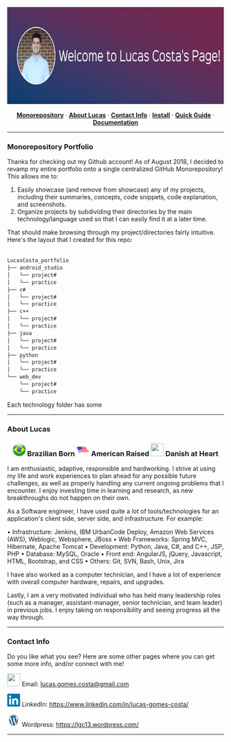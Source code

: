 <div align="center">
  <img src="img/lucas_banner.jpg" height='225'>

  <p>
    <a href="#monorepository-portfolio"><strong>Monorepository</strong></a> ·
    <a href="#about-lucas"><strong>About Lucas</strong></a> ·
    <a href="#contact-info"><strong>Contact Info</strong></a> ·
    <a href="#install"><strong>Install</strong></a> ·
    <a href="#quick-guide"><strong>Quick Guide</strong></a> ·
    <a href="#documentation"><strong>Documentation</strong></a>
  </p>
</div>

<hr>

### Monorepository Portfolio

Thanks for checking out my Github account! As of August 2018, I decided to revamp my entire portfolio onto a single centralized GitHub Monorepository! This allows me to:

1. Easily showcase (and remove from showcase) any of my projects, including their summaries, concepts, code snippets, code explanation, and screenshots.
2. Organize projects by subdividing their directories by the main technology/language used so that I can easily find it at a later time.

That should make browsing through my project/directories fairly intuitive. Here's the layout that I created for this repo:

```sh

LucasCosta_portfolio
├── android_studio
│   └── project#
│   └── practice
├── c#
│   └── project#
│   └── practice
├── c++
│   └── project#
│   └── practice
├── java
│   └── project#
│   └── practice
├── python
│   └── project#
│   └── practice
└── web_dev
    └── project#
    └── practice

```

Each technology folder has some

---

### About Lucas

<div align="center">
  <h3>
    <img src="/img/brazil_favicon.png" height="30px" width="30px">
    Brazilian Born 
    <img src="/img/us_favicon.png" height="30px" width="30px">
    American Raised
    <img src="/img/denmark_favicon.ico" height="30px" width="30px">
    Danish at Heart
  </h3>
</div>

  I am enthusiastic, adaptive, responsible and hardworking. I strive at using my life and work experiences to plan ahead for any possible future challenges, as well as properly handling any current ongoing problems that I encounter. I enjoy investing time in learning and research, as new breakthroughs do not happen on their own.

  As a Software engineer, I have used quite a lot of tools/technologies for an application's client side, server side, and infrastructure. For example:

  •	Infrastructure: Jenkins, IBM UrbanCode Deploy, Amazon Web Services (AWS), Weblogic, Websphere, JBoss
  •	Web Frameworks: Spring MVC, Hibernate, Apache Tomcat
  •	Development: Python, Java, C#, and C++, JSP, PHP
  •	Database: MySQL, Oracle
  •	Front end: AngularJS, jQuery, Javascript, HTML, Bootstrap, and CSS
  •	Others: Git, SVN, Bash, Unix, Jira

  I have also worked as a computer technician, and I have a lot of experience with overall computer hardware, repairs, and upgrades.

  Lastly, I am a very motivated individual who has held many leadership roles (such as a manager, assistant-manager, senior technician, and team leader) in previous jobs. I enjoy taking on responsibility and seeing progress all the way through.

---

### Contact Info

Do you like what you see? Here are some other pages where you can get some more info, and/or connect with me!

<a href="mailto:lucas.gomes.costa@gmail.com"><img src="/img/gmail_favicon.png" height="30px" width="30px"></a> Email: lucas.gomes.costa@gmail.com

<a href="https://www.linkedin.com/in/lucas-gomes-costa/"> <img src="/img/linkedin_favicon.png" height="30px" width="30px"></a> LinkedIn: <a href="https://www.linkedin.com/in/lucas-gomes-costa/">  https://www.linkedin.com/in/lucas-gomes-costa/ </a>

<a href="https://lgc13.wordpress.com/"><img src="/img/wordpress_favicon.png" height="30px" width="30px"></a> Wordpress: <a href="https://lgc13.wordpress.com/">  https://lgc13.wordpress.com/ </a>

---
